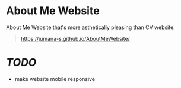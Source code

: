 # About Me Website
About Me Website that's more asthetically pleasing than CV website.  
> https://jumana-s.github.io/AboutMeWebsite/

# *TODO*
* make website mobile responsive
